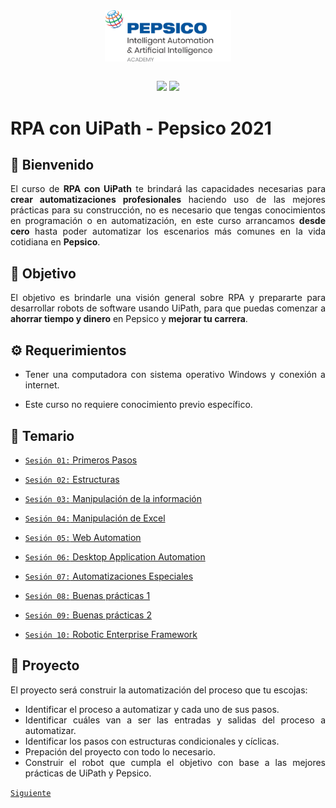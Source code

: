 <div align="center">
<img src="assets/logo.png" align="center" width="40%">
<br><br>

![](https://img.shields.io/badge/BUILT%20BY%20-IT%20MEX-blue.svg)  ![](https://img.shields.io/badge/FOR-YOU-orange.svg)

</div>

<div style="text-align: justify;">

# RPA con UiPath - Pepsico 2021

## :wave: Bienvenido

El curso de **RPA con UiPath** te brindará las capacidades necesarias para **crear automatizaciones profesionales** haciendo uso de las mejores prácticas para su construcción, no es necesario que tengas conocimientos en programación o en automatización, en este curso arrancamos **desde cero** hasta poder automatizar los escenarios más comunes en la vida cotidiana en **Pepsico**.

## :dart: Objetivo

El objetivo es brindarle una visión general sobre RPA y prepararte para desarrollar robots de software usando UiPath, para que puedas comenzar a **ahorrar tiempo y dinero** en Pepsico y **mejorar tu carrera**.

## :gear: Requerimientos

- Tener una computadora con sistema operativo Windows y conexión a internet.

- Este curso no requiere conocimiento previo específico.

## :bookmark_tabs: Temario
- [`Sesión 01:` Primeros Pasos](Session-01/README.md)

- [`Sesión 02:` Estructuras](Session-02/README.md)

- [`Sesión 03:` Manipulación de la información](Session-03/README.md)

- [`Sesión 04:` Manipulación de Excel](Session-04/README.md)

- [`Sesión 05:` Web Automation](Session-05/README.md)

- [`Sesión 06:` Desktop Application Automation](Session-06/README.md)

- [`Sesión 07:` Automatizaciones Especiales](Session-07/README.md)

- [`Sesión 08:` Buenas prácticas 1](Session-08/README.md)

- [`Sesión 09:` Buenas prácticas 2](Session-09/README.md)

- [`Sesión 10:` Robotic Enterprise Framework](Session-10/README.md)

## :wrench: Proyecto

El proyecto será construir la automatización del proceso que tu escojas:

- Identificar el proceso a automatizar y cada uno de sus pasos.
- Identificar cuáles van a ser las entradas y salidas del proceso a automatizar.
- Identificar los pasos con estructuras condicionales y cíclicas.
- Prepación del proyecto con todo lo necesario.
- Construir el robot que cumpla el objetivo con base a las mejores prácticas de UiPath y Pepsico.

[`Siguiente`](Session-01/README.md)

</div>